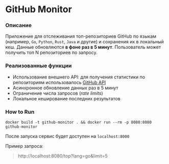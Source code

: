 # GitHub Monitor

### Описание
Приложение для отслеживания топ-репозиториев GitHub по языкам (например, ```Go```, ```Python```, ```Rust```, ```Java``` и другие) и сохранения их в локальный кеш. Данные обновляются **в фоне раз в 5 минут**. Пользователь может получить топ N репозиториев по запросу.

### Реализованные функции
* Использование внешнего API: для получения статистики по репозиториям использовалось [GitHub API](https://api.github.com/search/repositories?q=language:go&sort=stars&order=desc)
* Асинхронное обновление данных раз в 5 минут
* Ограничение числа запросов (*rate limits*)
* Локальное кеширование последних результатов

### How to Run

```docker build -t github-monitor . && docker run --rm -p 8080:8080 github-monitor```

После запуска сервис будет доступен на ```localhost:8000```

Пример запроса:
> http://localhost:8080/top?lang=go&limit=5